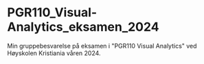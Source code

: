 # PGR110_Visual-Analytics_eksamen_2024
Min gruppebesvarelse på eksamen i "PGR110 Visual Analytics" ved Høyskolen Kristiania våren 2024.
